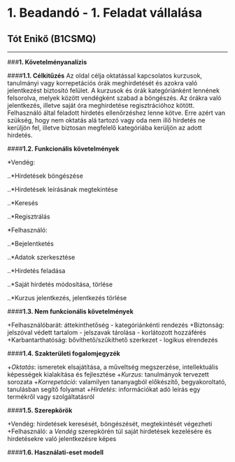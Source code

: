# 1. Beadandó - 1. Feladat vállalása
## Tót Enikő (B1CSMQ)
---
###**1. Követelményanalízis**

####**1.1. Célkitűzés**
Az oldal célja oktatással kapcsolatos kurzusok, tanulmányi vagy korrepetációs órák meghirdetését és azokra való jelentkezést biztosító felület. A kurzusok és órák kategóriánként lennének felsorolva, melyek között vendégként szabad a böngészés. 
Az órákra való jelentkezés, illetve saját óra meghirdetése regisztrációhoz kötött. Felhasználó által feladott hirdetés ellenőrzéshez lenne kötve. Erre azért van szükség, hogy nem oktatás alá tartozó vagy oda nem illő hirdetés ne kerüljön fel, illetve biztosan megfelelő kategóriába kerüljön az adott hirdetés.

####**1.2. Funkcionális követelmények**

*Vendég:

..*Hirdetések böngészése

..*Hirdetések leírásának megtekintése

..*Keresés

..*Regisztrálás

*Felhasználó:

..*Bejelentketés

..*Adatok szerkesztése

..*Hirdetés feladása

..*Saját hirdetés módosítása, törlése

..*Kurzus jelentkezés, jelentkezés törlése

####**1.3. Nem funkcionális követelmények**

+Felhasználóbarát: áttekinthetőség - kategóriánkénti rendezés
+Biztonság: jelszóval védett tartalom - jelszavak tárolása - korlátozott hozzáférés
+Karbantarthatóság: bővíthető/szűkíthető szerkezet - logikus elrendezés

####**1.4. Szakterületi fogalomjegyzék**

+*Oktatás*: ismeretek elsajátítása, a műveltség megszerzése, intellektuális képességek kialakítása és fejlesztése
+*Kurzus*: tanulmányok tervezett sorozata
+*Korrepetáció*: valamilyen tananyagból előkészítő, begyakoroltató, tanulásban segítő folyamat
+*Hirdetés*: információkat adó leirás egy termékről vagy szolgáltatásról

####**1.5. Szerepkörök**

+Vendég: hirdetések keresését, böngészését, megtekintését végezheti
+Felhasználó: a *Vendég* szerepkörén túl saját hirdetések kezelésére és hirdetésekre való jelentkezésre képes

####**1.6. Használati-eset modell**
